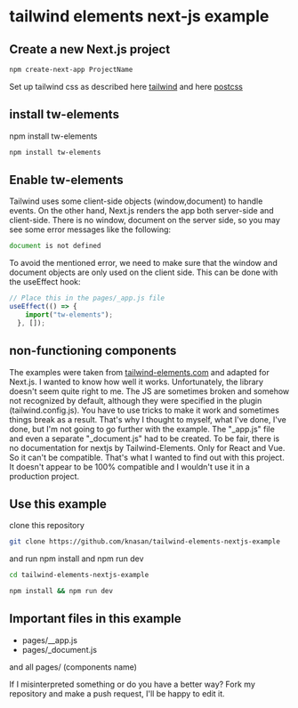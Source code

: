 # tailwind elements next-js example

## Create a new Next.js project

```sh
npm create-next-app ProjectName
```

Set up tailwind css as described here [tailwind](https://tailwindcss.com/docs/guides/nextjs) and here [postcss](https://tailwindcss.com/docs/installation/using-postcss)

## install tw-elements

npm install tw-elements

```sh
npm install tw-elements
```

## Enable tw-elements

Tailwind uses some client-side objects (window,document) to handle events. On the other hand, Next.js renders the app both server-side and client-side. There is no window, document on the server side, so you may see some error messages like the following:

```js
document is not defined
```

To avoid the mentioned error, we need to make sure that the window and document objects are only used on the client side. This can be done with the useEffect hook:

```js
// Place this in the pages/_app.js file
useEffect(() => {
    import("tw-elements");
  }, []);
```

## non-functioning components

The examples were taken from [tailwind-elements.com](https://tailwind-elements.com/quick-start/) and adapted for Next.js. I wanted to know how well it works. Unfortunately, the library doesn't seem quite right to me. The JS are sometimes broken and somehow not recognized by default, although they were specified in the plugin (tailwind.config.js). You have to use tricks to make it work and sometimes things break as a result. That's why I thought to myself, what I've done, I've done, but I'm not going to go further with the example. The "_app.js" file and even a separate "_document.js" had to be created. To be fair, there is no documentation for nextjs by Tailwind-Elements. Only for React and Vue. So it can't be compatible. That's what I wanted to find out with this project. It doesn't appear to be 100% compatible and I wouldn't use it in a production project.

## Use this example

clone this repository

```sh
git clone https://github.com/knasan/tailwind-elements-nextjs-example
```

and run npm install and npm run dev

```sh
cd tailwind-elements-nextjs-example
```

```sh
npm install && npm run dev
```

## Important files in this example

- pages/__app.js
- pages/_document.js

and all pages/ (components name)

If I misinterpreted something or do you have a better way? Fork my repository and make a push request, I'll be happy to edit it.
